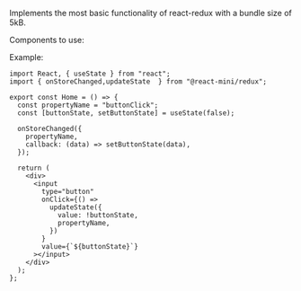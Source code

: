 Implements the most basic functionality of react-redux with a bundle size of 5kB.

Components to use:

Example:

```JSX
import React, { useState } from "react";
import { onStoreChanged,updateState  } from "@react-mini/redux";

export const Home = () => {
  const propertyName = "buttonClick";
  const [buttonState, setButtonState] = useState(false);

  onStoreChanged({
    propertyName,
    callback: (data) => setButtonState(data),
  });

  return (
    <div>
      <input
        type="button"
        onClick={() =>
          updateState({
            value: !buttonState,
            propertyName,
          })
        }
        value={`${buttonState}`}
      ></input>
    </div>
  );
};
```
